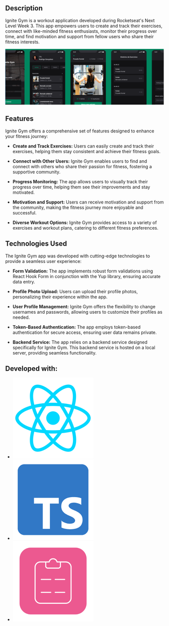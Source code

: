 ## Description

Ignite Gym is a workout application developed during Rocketseat's Next Level Week 3. This app empowers users to create and track their exercises, connect with like-minded fitness enthusiasts, monitor their progress over time, and find motivation and support from fellow users who share their fitness interests.

![Ignite Gym Preview](./public/assets/ignitegym-preview.png)

## Features

Ignite Gym offers a comprehensive set of features designed to enhance your fitness journey:

- **Create and Track Exercises:** Users can easily create and track their exercises, helping them stay consistent and achieve their fitness goals.

- **Connect with Other Users:** Ignite Gym enables users to find and connect with others who share their passion for fitness, fostering a supportive community.

- **Progress Monitoring:** The app allows users to visually track their progress over time, helping them see their improvements and stay motivated.

- **Motivation and Support:** Users can receive motivation and support from the community, making the fitness journey more enjoyable and successful.

- **Diverse Workout Options:** Ignite Gym provides access to a variety of exercises and workout plans, catering to different fitness preferences.

## Technologies Used

The Ignite Gym app was developed with cutting-edge technologies to provide a seamless user experience:

- **Form Validation:** The app implements robust form validations using React Hook Form in conjunction with the Yup library, ensuring accurate data entry.

- **Profile Photo Upload:** Users can upload their profile photos, personalizing their experience within the app.

- **User Profile Management:** Ignite Gym offers the flexibility to change usernames and passwords, allowing users to customize their profiles as needed.

- **Token-Based Authentication:** The app employs token-based authentication for secure access, ensuring user data remains private.

- **Backend Service:** The app relies on a backend service designed specifically for Ignite Gym. This backend service is hosted on a local server, providing seamless functionality.

## Developed with:

- <img src="./public/assets/reactnative-logo.png" alt="React Native" width="256">
- <img src="./public/assets/typescript-logo.png" alt="TypeScript" width="256">
- <img src="./public/assets/react-hook-form.png" alt="React Hook Form" width="256">
